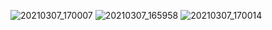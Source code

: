 ![20210307_170007](https://user-images.githubusercontent.com/14100088/110268177-1a5b6d80-7f76-11eb-8600-c73be3bbdaac.jpg)
![20210307_165958](https://user-images.githubusercontent.com/14100088/110268184-1deef480-7f76-11eb-9fa5-99a781b1a9c4.jpg)
![20210307_170014](https://user-images.githubusercontent.com/14100088/110268215-2d6e3d80-7f76-11eb-83aa-79f990844b08.jpg)

